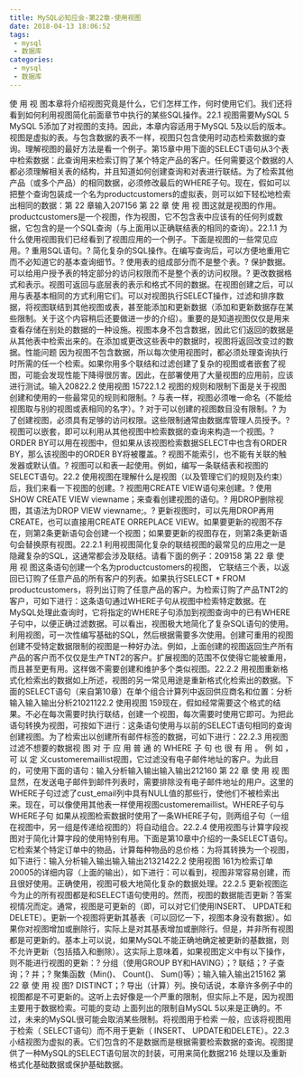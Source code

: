 ```yaml
---
title: MySQL必知应会-第22章-使用视图
date: 2018-04-13 18:06:52
tags:
 - mysql
 - 数据库
categories:
 - mysql
 - 数据库
---
```


使 用 视 图本章将介绍视图究竟是什么，它们怎样工作，何时使用它们。我们还将看到如何利用视图简化前面章节中执行的某些SQL操作。22.1 视图需要MySQL 5 MySQL 5添加了对视图的支持。因此，本章内容适用于MySQL 5及以后的版本。视图是虚拟的表。与包含数据的表不一样，视图只包含使用时动态检索数据的查询。理解视图的最好方法是看一个例子。第15章中用下面的SELECT语句从3个表中检索数据：此查询用来检索订购了某个特定产品的客户。任何需要这个数据的人都必须理解相关表的结构，并且知道如何创建查询和对表进行联结。为了检索其他产品（或多个产品）的相同数据，必须修改最后的WHERE子句。现在，假如可以把整个查询包装成一个名为productcustomers的虚拟表，则可以如下轻松地检索出相同的数据：第 22 章输入207156 第 22 章 使 用 视 图这就是视图的作用。 productcustomers是一个视图，作为视图，它不包含表中应该有的任何列或数据，它包含的是一个SQL查询（与上面用以正确联结表的相同的查询）。22.1.1 为什么使用视图我们已经看到了视图应用的一个例子。下面是视图的一些常见应用。? 重用SQL语句。? 简化复杂的SQL操作。在编写查询后，可以方便地重用它而不必知道它的基本查询细节。? 使用表的组成部分而不是整个表。? 保护数据。可以给用户授予表的特定部分的访问权限而不是整个表的访问权限。? 更改数据格式和表示。视图可返回与底层表的表示和格式不同的数据。在视图创建之后，可以用与表基本相同的方式利用它们。可以对视图执行SELECT操作，过滤和排序数据，将视图联结到其他视图或表，甚至能添加和更新数据（添加和更新数据存在某些限制。关于这个内容稍后还要做进一步的介绍）。重要的是知道视图仅仅是用来查看存储在别处的数据的一种设施。视图本身不包含数据，因此它们返回的数据是从其他表中检索出来的。在添加或更改这些表中的数据时，视图将返回改变过的数据。性能问题 因为视图不包含数据，所以每次使用视图时，都必须处理查询执行时所需的任一个检索。如果你用多个联结和过滤创建了复杂的视图或者嵌套了视图，可能会发现性能下降得很厉害。因此，在部署使用了大量视图的应用前，应该进行测试。输入20822.2 使用视图 15722.1.2 视图的规则和限制下面是关于视图创建和使用的一些最常见的规则和限制。? 与表一样，视图必须唯一命名（不能给视图取与别的视图或表相同的名字）。? 对于可以创建的视图数目没有限制。? 为了创建视图，必须具有足够的访问权限。这些限制通常由数据库管理人员授予。? 视图可以嵌套，即可以利用从其他视图中检索数据的查询来构造一个视图。? ORDER BY可以用在视图中，但如果从该视图检索数据SELECT中也含有ORDER BY，那么该视图中的ORDER BY将被覆盖。? 视图不能索引，也不能有关联的触发器或默认值。? 视图可以和表一起使用。例如，编写一条联结表和视图的SELECT语句。22.2 使用视图在理解什么是视图（以及管理它们的规则及约束）后，我们来看一下视图的创建。? 视图用CREATE VIEW语句来创建。? 使用SHOW CREATE VIEW viewname；来查看创建视图的语句。? 用DROP删除视图，其语法为DROP VIEW viewname;。? 更新视图时，可以先用DROP再用CREATE，也可以直接用CREATE ORREPLACE VIEW。如果要更新的视图不存在，则第2条更新语句会创建一个视图；如果要更新的视图存在，则第2条更新语句会替换原有视图。22.2.1 利用视图简化复杂的联结视图的最常见的应用之一是隐藏复杂的SQL，这通常都会涉及联结。请看下面的例子：209158 第 22 章 使 用 视 图这条语句创建一个名为productcustomers的视图， 它联结三个表，以返回已订购了任意产品的所有客户的列表。如果执行SELECT \* FROM productcustomers，将列出订购了任意产品的客户。为检索订购了产品TNT2的客户，可如下进行：这条语句通过WHERE子句从视图中检索特定数据。在MySQL处理此查询时，它将指定的WHERE子句添加到视图查询中的已有WHERE子句中，以便正确过滤数据。可以看出，视图极大地简化了复杂SQL语句的使用。利用视图，可一次性编写基础的SQL，然后根据需要多次使用。创建可重用的视图 创建不受特定数据限制的视图是一种好办法。例如，上面创建的视图返回生产所有产品的客户而不仅仅是生产TNT2的客户。扩展视图的范围不仅使得它能被重用，而且甚至更有用。这样做不需要创建和维护多个类似视图。22.2.2 用视图重新格式化检索出的数据如上所述，视图的另一常见用途是重新格式化检索出的数据。下面的SELECT语句（来自第10章）在单个组合计算列中返回供应商名和位置：分析输入输入输出分析21021122.2 使用视图 159现在，假如经常需要这个格式的结果。不必在每次需要时执行联结，创建一个视图，每次需要时使用它即可。为把此语句转换为视图，可按如下进行：这条语句使用与以前的SELECT语句相同的查询创建视图。为了检索出以创建所有邮件标签的数据，可如下进行：22.2.3 用视图过滤不想要的数据视 图 对 于 应 用 普 通 的 WHERE 子 句 也 很 有 用 。 例 如 ， 可 以 定 义customeremaillist视图，它过滤没有电子邮件地址的客户。为此目的，可使用下面的语句：输入分析输入输出输入输出212160 第 22 章 使 用 视 图显然，在发送电子邮件到邮件列表时，需要排除没有电子邮件地址的用户。这里的WHERE子句过滤了cust_email列中具有NULL值的那些行，使他们不被检索出来。现在，可以像使用其他表一样使用视图customeremaillist。WHERE子句与WHERE子句 如果从视图检索数据时使用了一条WHERE子句，则两组子句（一组在视图中，另一组是传递给视图的）将自动组合。22.2.4 使用视图与计算字段视图对于简化计算字段的使用特别有用。下面是第10章中介绍的一条SELECT语句。它检索某个特定订单中的物品，计算每种物品的总价格：为将其转换为一个视图，如下进行：输入分析输入输出输入输出21321422.2 使用视图 161为检索订单20005的详细内容（上面的输出），如下进行：可以看到，视图非常容易创建，而且很好使用。正确使用，视图可极大地简化复杂的数据处理。22.2.5 更新视图迄今为止的所有视图都是和SELECT语句使用的。然而，视图的数据能否更新？答案视情况而定。通常，视图是可更新的（即，可以对它们使用INSERT、 UPDATE和DELETE）。更新一个视图将更新其基表（可以回忆一下，视图本身没有数据）。如果你对视图增加或删除行，实际上是对其基表增加或删除行。但是，并非所有视图都是可更新的。基本上可以说，如果MySQL不能正确地确定被更新的基数据，则不允许更新（包括插入和删除）。这实际上意味着，如果视图定义中有以下操作，则不能进行视图的更新：? 分组（使用GROUP BY和HAVING）；? 联结；? 子查询；? 并；? 聚集函数（Min()、 Count()、 Sum()等）；输入输入输出215162 第 22 章 使 用 视 图? DISTINCT；? 导出（计算）列。换句话说，本章许多例子中的视图都是不可更新的。这听上去好像是一个严重的限制，但实际上不是，因为视图主要用于数据检索。可能的变动 上面列出的限制自MySQL 5以来是正确的。不过，未来的MySQL很可能会取消某些限制。将视图用于检索 一般，应该将视图用于检索（ SELECT语句）而不用于更新（ INSERT、 UPDATE和DELETE）。22.3 小结视图为虚拟的表。它们包含的不是数据而是根据需要检索数据的查询。视图提供了一种MySQL的SELECT语句层次的封装，可用来简化数据216 处理以及重新格式化基础数据或保护基础数据。